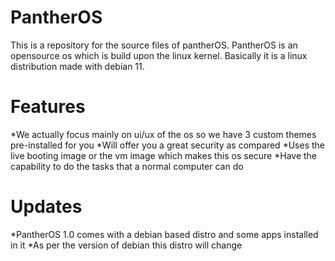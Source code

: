 # PantherOS
This is a repository for the source files of pantherOS.
PantherOS is an opensource os which is build upon the linux kernel. Basically it is a linux distribution made with debian 11.

# Features
*We actually focus mainly on ui/ux of the os so we have 3 custom themes pre-installed for you
*Will offer you a great security as compared
*Uses the live booting image or the vm image which makes this os secure
*Have the capability to do the tasks that a normal computer can do

# Updates
*PantherOS 1.0 comes with a debian based distro and some apps installed in it
*As per the version of debian this distro will change

